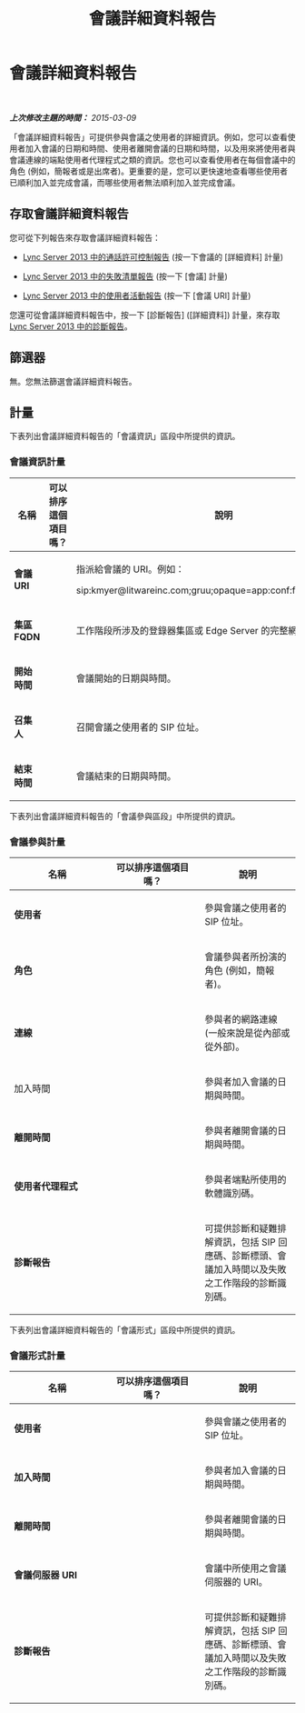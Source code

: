 ﻿---
title: 會議詳細資料報告
TOCTitle: 會議詳細資料報告
ms:assetid: 1d61cd81-dcfe-40b4-9a41-a73b038bc216
ms:mtpsurl: https://technet.microsoft.com/zh-tw/library/JJ204728(v=OCS.15)
ms:contentKeyID: 49290273
ms.date: 08/10/2015
mtps_version: v=OCS.15
ms.translationtype: HT
---

# 會議詳細資料報告

 

_**上次修改主題的時間：** 2015-03-09_

「會議詳細資料報告」可提供參與會議之使用者的詳細資訊。例如，您可以查看使用者加入會議的日期和時間、使用者離開會議的日期和時間，以及用來將使用者與會議連線的端點使用者代理程式之類的資訊。您也可以查看使用者在每個會議中的角色 (例如，簡報者或是出席者)。更重要的是，您可以更快速地查看哪些使用者已順利加入並完成會議，而哪些使用者無法順利加入並完成會議。

## 存取會議詳細資料報告

您可從下列報告來存取會議詳細資料報告：

  - [Lync Server 2013 中的通話許可控制報告](lync-server-2013-call-admission-control-report.md) (按一下會議的 \[詳細資料\] 計量)

  - [Lync Server 2013 中的失敗清單報告](lync-server-2013-failure-list-report.md) (按一下 \[會議\] 計量)

  - [Lync Server 2013 中的使用者活動報告](lync-server-2013-user-activity-report.md) (按一下 \[會議 URI\] 計量)

您還可從會議詳細資料報告中，按一下 \[診斷報告\] (\[詳細資料\]) 計量，來存取[Lync Server 2013 中的診斷報告](lync-server-2013-diagnostic-report.md)。

## 篩選器

無。您無法篩選會議詳細資料報告。

## 計量

下表列出會議詳細資料報告的「會議資訊」區段中所提供的資訊。

### 會議資訊計量

<table>
<colgroup>
<col style="width: 33%" />
<col style="width: 33%" />
<col style="width: 33%" />
</colgroup>
<thead>
<tr class="header">
<th>名稱</th>
<th>可以排序這個項目嗎？</th>
<th>說明</th>
</tr>
</thead>
<tbody>
<tr class="odd">
<td><p><strong>會議 URI</strong></p></td>
<td><p></p></td>
<td><p>指派給會議的 URI。例如：</p>
<p>sip:kmyer@litwareinc.com;gruu;opaque=app:conf:focus:id:drg2y8v4</p></td>
</tr>
<tr class="even">
<td><p><strong>集區 FQDN</strong></p></td>
<td><p></p></td>
<td><p>工作階段所涉及的登錄器集區或 Edge Server 的完整網域名稱。</p></td>
</tr>
<tr class="odd">
<td><p><strong>開始時間</strong></p></td>
<td><p></p></td>
<td><p>會議開始的日期與時間。</p></td>
</tr>
<tr class="even">
<td><p><strong>召集人</strong></p></td>
<td><p></p></td>
<td><p>召開會議之使用者的 SIP 位址。</p></td>
</tr>
<tr class="odd">
<td><p><strong>結束時間</strong></p></td>
<td><p></p></td>
<td><p>會議結束的日期與時間。</p></td>
</tr>
</tbody>
</table>


下表列出會議詳細資料報告的「會議參與區段」中所提供的資訊。

### 會議參與計量

<table>
<colgroup>
<col style="width: 33%" />
<col style="width: 33%" />
<col style="width: 33%" />
</colgroup>
<thead>
<tr class="header">
<th>名稱</th>
<th>可以排序這個項目嗎？</th>
<th>說明</th>
</tr>
</thead>
<tbody>
<tr class="odd">
<td><p><strong>使用者</strong></p></td>
<td><p></p></td>
<td><p>參與會議之使用者的 SIP 位址。</p></td>
</tr>
<tr class="even">
<td><p><strong>角色</strong></p></td>
<td><p></p></td>
<td><p>會議參與者所扮演的角色 (例如，簡報者)。</p></td>
</tr>
<tr class="odd">
<td><p><strong>連線</strong></p></td>
<td><p></p></td>
<td><p>參與者的網路連線 (一般來說是從內部或從外部)。</p></td>
</tr>
<tr class="even">
<td><p>加入時間</p></td>
<td><p></p></td>
<td><p>參與者加入會議的日期與時間。</p></td>
</tr>
<tr class="odd">
<td><p><strong>離開時間</strong></p></td>
<td><p></p></td>
<td><p>參與者離開會議的日期與時間。</p></td>
</tr>
<tr class="even">
<td><p><strong>使用者代理程式</strong></p></td>
<td><p></p></td>
<td><p>參與者端點所使用的軟體識別碼。</p></td>
</tr>
<tr class="odd">
<td><p><strong>診斷報告</strong></p></td>
<td><p></p></td>
<td><p>可提供診斷和疑難排解資訊，包括 SIP 回應碼、診斷標頭、會議加入時間以及失敗之工作階段的診斷識別碼。</p></td>
</tr>
</tbody>
</table>


下表列出會議詳細資料報告的「會議形式」區段中所提供的資訊。

### 會議形式計量

<table>
<colgroup>
<col style="width: 33%" />
<col style="width: 33%" />
<col style="width: 33%" />
</colgroup>
<thead>
<tr class="header">
<th>名稱</th>
<th>可以排序這個項目嗎？</th>
<th>說明</th>
</tr>
</thead>
<tbody>
<tr class="odd">
<td><p><strong>使用者</strong></p></td>
<td><p></p></td>
<td><p>參與會議之使用者的 SIP 位址。</p></td>
</tr>
<tr class="even">
<td><p><strong>加入時間</strong></p></td>
<td><p></p></td>
<td><p>參與者加入會議的日期與時間。</p></td>
</tr>
<tr class="odd">
<td><p><strong>離開時間</strong></p></td>
<td><p></p></td>
<td><p>參與者離開會議的日期與時間。</p></td>
</tr>
<tr class="even">
<td><p><strong>會議伺服器 URI</strong></p></td>
<td><p></p></td>
<td><p>會議中所使用之會議伺服器的 URI。</p></td>
</tr>
<tr class="odd">
<td><p><strong>診斷報告</strong></p></td>
<td><p></p></td>
<td><p>可提供診斷和疑難排解資訊，包括 SIP 回應碼、診斷標頭、會議加入時間以及失敗之工作階段的診斷識別碼。</p></td>
</tr>
</tbody>
</table>

